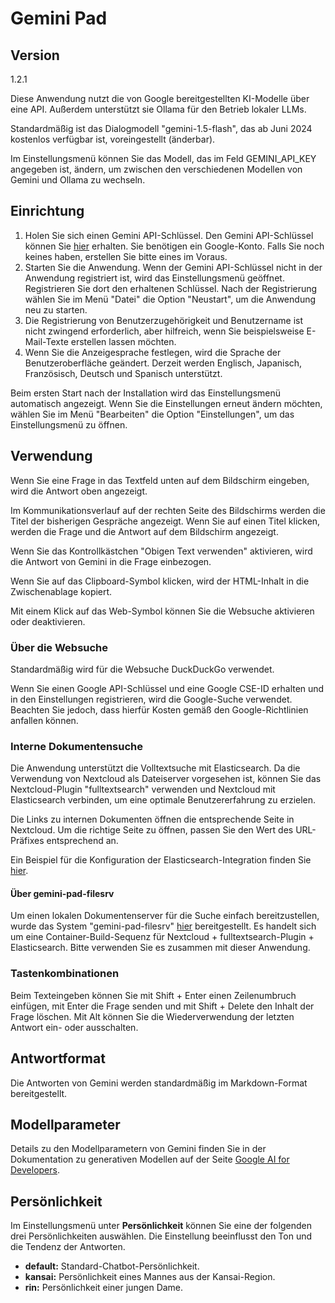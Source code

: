 # Gemini Pad

## Version
1.2.1

Diese Anwendung nutzt die von Google bereitgestellten KI-Modelle über eine API.
Außerdem unterstützt sie Ollama für den Betrieb lokaler LLMs.

Standardmäßig ist das Dialogmodell "gemini-1.5-flash", das ab Juni 2024 kostenlos verfügbar ist, voreingestellt (änderbar).

Im Einstellungsmenü können Sie das Modell, das im Feld GEMINI_API_KEY angegeben ist, ändern, um zwischen den verschiedenen Modellen von Gemini und Ollama zu wechseln.

## Einrichtung

1. Holen Sie sich einen Gemini API-Schlüssel.
   Den Gemini API-Schlüssel können Sie [hier](https://aistudio.google.com/app/prompts/new_freeform) erhalten.
   Sie benötigen ein Google-Konto. Falls Sie noch keines haben, erstellen Sie bitte eines im Voraus.
2. Starten Sie die Anwendung. Wenn der Gemini API-Schlüssel nicht in der Anwendung registriert ist, wird das Einstellungsmenü geöffnet. Registrieren Sie dort den erhaltenen Schlüssel.
   Nach der Registrierung wählen Sie im Menü "Datei" die Option "Neustart", um die Anwendung neu zu starten.
3. Die Registrierung von Benutzerzugehörigkeit und Benutzername ist nicht zwingend erforderlich, aber hilfreich, wenn Sie beispielsweise E-Mail-Texte erstellen lassen möchten.
4. Wenn Sie die Anzeigesprache festlegen, wird die Sprache der Benutzeroberfläche geändert. Derzeit werden Englisch, Japanisch, Französisch, Deutsch und Spanisch unterstützt.

Beim ersten Start nach der Installation wird das Einstellungsmenü automatisch angezeigt.
Wenn Sie die Einstellungen erneut ändern möchten, wählen Sie im Menü "Bearbeiten" die Option "Einstellungen", um das Einstellungsmenü zu öffnen.

## Verwendung

Wenn Sie eine Frage in das Textfeld unten auf dem Bildschirm eingeben, wird die Antwort oben angezeigt.

Im Kommunikationsverlauf auf der rechten Seite des Bildschirms werden die Titel der bisherigen Gespräche angezeigt. Wenn Sie auf einen Titel klicken, werden die Frage und die Antwort auf dem Bildschirm angezeigt.

Wenn Sie das Kontrollkästchen "Obigen Text verwenden" aktivieren, wird die Antwort von Gemini in die Frage einbezogen.

Wenn Sie auf das Clipboard-Symbol klicken, wird der HTML-Inhalt in die Zwischenablage kopiert.

Mit einem Klick auf das Web-Symbol können Sie die Websuche aktivieren oder deaktivieren.

### Über die Websuche

Standardmäßig wird für die Websuche DuckDuckGo verwendet.

Wenn Sie einen Google API-Schlüssel und eine Google CSE-ID erhalten und in den Einstellungen registrieren, wird die Google-Suche verwendet. Beachten Sie jedoch, dass hierfür Kosten gemäß den Google-Richtlinien anfallen können.

### Interne Dokumentensuche

Die Anwendung unterstützt die Volltextsuche mit Elasticsearch.
Da die Verwendung von Nextcloud als Dateiserver vorgesehen ist, können Sie das Nextcloud-Plugin "fulltextsearch" verwenden und Nextcloud mit Elasticsearch verbinden, um eine optimale Benutzererfahrung zu erzielen.

Die Links zu internen Dokumenten öffnen die entsprechende Seite in Nextcloud. Um die richtige Seite zu öffnen, passen Sie den Wert des URL-Präfixes entsprechend an.

Ein Beispiel für die Konfiguration der Elasticsearch-Integration finden Sie [hier](https://github.com/dtmoyaji/gemini-pad/wiki/Setting-for-Nextcloud---Elasticsearch-\(gemini%E2%80%90pad%E2%80%90filesrv\)).

#### Über gemini-pad-filesrv

Um einen lokalen Dokumentenserver für die Suche einfach bereitzustellen, wurde das System "gemini-pad-filesrv" [hier](https://github.com/dtmoyaji/gemini-pad-filesrv) bereitgestellt.
Es handelt sich um eine Container-Build-Sequenz für Nextcloud + fulltextsearch-Plugin + Elasticsearch.
Bitte verwenden Sie es zusammen mit dieser Anwendung.

### Tastenkombinationen

Beim Texteingeben können Sie mit Shift + Enter einen Zeilenumbruch einfügen, mit Enter die Frage senden und mit Shift + Delete den Inhalt der Frage löschen.
Mit Alt können Sie die Wiederverwendung der letzten Antwort ein- oder ausschalten.

## Antwortformat

Die Antworten von Gemini werden standardmäßig im Markdown-Format bereitgestellt.

## Modellparameter

Details zu den Modellparametern von Gemini finden Sie in der Dokumentation zu generativen Modellen auf der Seite [Google AI for Developers](https://ai.google.dev/gemini-api/docs/models/generative-models?hl=de&_gl=1*1fu959e*_up*MQ..*_ga*MTgyNTQxNDY0NC4xNzE0MDIxNDY3*_ga_P1DBVKWT6V*MTcxNDAyMTQ2Ny4xLjAuMTcxNDAyMTg1NC4wLjAuMA..).

## Persönlichkeit

Im Einstellungsmenü unter **Persönlichkeit** können Sie eine der folgenden drei Persönlichkeiten auswählen. Die Einstellung beeinflusst den Ton und die Tendenz der Antworten.

* **default:** Standard-Chatbot-Persönlichkeit.
* **kansai:** Persönlichkeit eines Mannes aus der Kansai-Region.
* **rin:** Persönlichkeit einer jungen Dame.
